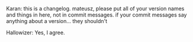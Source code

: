 Karan: this is a changelog. mateusz, please put all of your version names and things in here, not in commit messages. if your commit messages say anything about a version... they shouldn't
	
Hallowizer: Yes, I agree.
